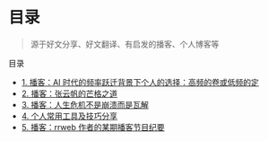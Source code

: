 
# 目录



>  源于好文分享、好文翻译、有启发的播客、个人博客等

 
目录
- [1. 播客：AI 时代的频率跃迁背景下个人的选择：高频的卷或低频的定](/post/f4wvx5txz3.html)
- [2. 播客：张云帆的芒格之道](/post/t99tl1nqfi.html)
- [3. 播客：人生危机不是崩溃而是瓦解](/post/kclxa2vmr9.html)
- [4. 个人常用工具及技巧分享](/post/1ixmvtsmmz.html)
- [5. 播客：rrweb 作者的某期播客节目纪要](/post/plqxch2mld.html)